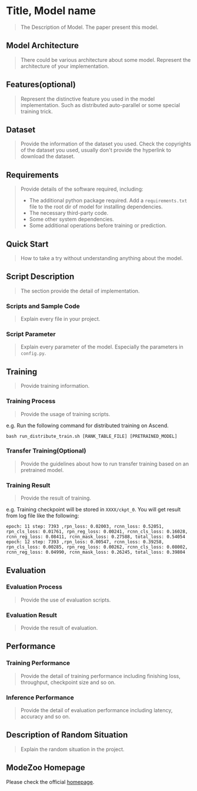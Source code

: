 <TOC>

# Title, Model name

> The Description of Model. The paper present this model.

## Model Architecture

> There could be various architecture about some model. Represent the architecture of your implementation.

## Features(optional)

> Represent the distinctive feature you used in the model implementation. Such as distributed auto-parallel or some special training trick.

## Dataset

> Provide the information of the dataset you used. Check the copyrights of the dataset you used, usually don't provide the hyperlink to download the dataset.

## Requirements

> Provide details of the software required, including:
>
> * The additional python package required. Add a `requirements.txt` file to the root dir of model for installing dependencies.
> * The necessary third-party code.
> * Some other system dependencies.
> * Some additional operations before training or prediction.

## Quick Start

> How to take a try without understanding anything about the model.

## Script Description

> The section provide the detail of implementation.

### Scripts and Sample Code

> Explain every file in your project.

### Script Parameter

> Explain every parameter of the model. Especially the parameters in `config.py`.

## Training

> Provide training information.

### Training Process

> Provide the usage of training scripts.

e.g. Run the following command for distributed training on Ascend.

```shell
bash run_distribute_train.sh [RANK_TABLE_FILE] [PRETRAINED_MODEL]
```

### Transfer Training(Optional)

> Provide the guidelines about how to run transfer training based on an pretrained model.

### Training Result

> Provide the result of training.

e.g. Training checkpoint will be stored in `XXXX/ckpt_0`. You will get result from log file like the following:

```
epoch: 11 step: 7393 ,rpn_loss: 0.02003, rcnn_loss: 0.52051, rpn_cls_loss: 0.01761, rpn_reg_loss: 0.00241, rcnn_cls_loss: 0.16028, rcnn_reg_loss: 0.08411, rcnn_mask_loss: 0.27588, total_loss: 0.54054
epoch: 12 step: 7393 ,rpn_loss: 0.00547, rcnn_loss: 0.39258, rpn_cls_loss: 0.00285, rpn_reg_loss: 0.00262, rcnn_cls_loss: 0.08002, rcnn_reg_loss: 0.04990, rcnn_mask_loss: 0.26245, total_loss: 0.39804
```

## Evaluation

### Evaluation Process

> Provide the use of evaluation scripts.

### Evaluation Result

> Provide the result of evaluation.

## Performance

### Training Performance

> Provide the detail of training performance including finishing loss, throughput, checkpoint size and so on.

### Inference Performance

> Provide the detail of evaluation performance including latency, accuracy and so on.

## Description of Random Situation

> Explain the random situation in the project.

## ModeZoo Homepage

Please check the official [homepage](https://gitee.com/mindspore/models).